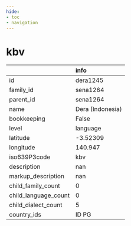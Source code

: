 ```yaml
---
hide:
- toc
- navigation
---
```

# kbv
|                      | info             |
|:---------------------|:-----------------|
| id                   | dera1245         |
| family_id            | sena1264         |
| parent_id            | sena1264         |
| name                 | Dera (Indonesia) |
| bookkeeping          | False            |
| level                | language         |
| latitude             | -3.52309         |
| longitude            | 140.947          |
| iso639P3code         | kbv              |
| description          | nan              |
| markup_description   | nan              |
| child_family_count   | 0                |
| child_language_count | 0                |
| child_dialect_count  | 5                |
| country_ids          | ID PG            |